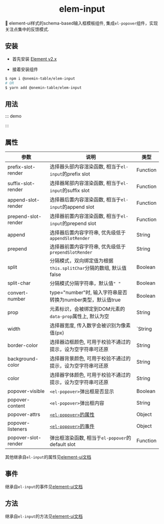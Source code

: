 <h1 align="center">elem-input</h1>

🚀 element-ui样式的schema-based输入框模板组件, 集成`el-popover`组件，实现关注点集中的反馈模式.

## 安装

* 首先安装 [Element v2.x](https://github.com/ElemeFE/element)

* 接着安装组件

```bash
$ npm i @onemin-table/elem-input
# OR
$ yarn add @onemin-table/elem-input
```

## 用法

::: demo
<template>
  <div>
    <button @click="active = !active">切换</button>
    <span>{{ !active ? '' : '激活' }}</span>
    <elem-input
      v-model="foo"
      :popoverVisible="active"
      :border-color="active ? 'red' : ''"
      :prefix-slot-render="prefixSlotRender"
      append=".com"
      prepend="https://"
      popover-content="content"
      split
      placeholder="空格分隔"
      @change="handleChange"
    />
  </div>
</template>

<script>
  export default {
    data() {
      return {
        foo: ['a', 'b'],

        active: true,
      };
    },

    watch: {
      foo() {
        console.warn(this.foo);
      },
    },

    methods: {
      handleChange(val) {
        console.warn(this.foo, val);
      },

      prefixSlotRender() {
        return <i class="el-icon-time el-input__icon" />;
      },
    },
  };
</script>
:::

## 属性

| 参数        | 说明           | 类型  |
| ------------- |---------------| ------|
| prefix-slot-render | 选择器头部内容渲染函数, 相当于`el-input`的prefix slot | Function |
| suffix-slot-render | 选择器尾部内容渲染函数, 相当于`el-input`的suffix slot | Function |
| append-slot-render | 选择器后置内容渲染函数, 相当于`el-input`的append slot | Function |
| prepend-slot-render | 选择器前置内容渲染函数, 相当于`el-input`的prepend slot | Function |
| append | 选择器后置内容字符串, 优先级低于`appendSlotRender` | String |
| prepend | 选择器前置内容字符串, 优先级低于`prependSlotRender` | String |
| split | 分隔模式，双向绑定值为根据`this.splitChar`分隔的数组, 默认值false | Boolean |
| split-char | 分隔模式分隔字符串，默认值`" "` | Boolean |
| convert-number | type="number"时, 输入字符串是否转换为number类型，默认值true | Boolean |
| prop | 元素标识，会被绑定到DOM元素的`data-prop`属性上, 默认为空 | String |
| width | 选择器宽度, 传入数字会被识别为像素值(px) | `String|Number` |
| border-color | 选择器边框颜色, 可用于校验不通过的提示，设为空字符串可还原 | String |
| background-color | 选择器背景颜色, 可用于校验不通过的提示，设为空字符串可还原 | String |
| color | 选择器字体颜色, 可用于校验不通过的提示，设为空字符串可还原 | String |
| popover-visible | `<el-popover>`弹出框是否显示 | Boolean |
| popover-content | `<el-popover>`弹出框内容 | String |
| popover-attrs | [`<el-popover>`的属性](https://element.eleme.cn/#/zh-CN/component/popover#attributes) | Object |
| popover-listeners | [`<el-popover>`的事件](https://element.eleme.cn/#/zh-CN/component/popover#events) | Object |
| popover-slot-render | 弹出框渲染函数, 相当于`el-popover`的default slot | Function |

其他继承自`el-input`的属性见[element-ui文档](hhttps://element.eleme.cn/#/zh-CN/component/input#input-attributes)

## 事件

继承自`el-input`的事件见[element-ui文档](https://element.eleme.cn/#/zh-CN/component/input#input-events)

## 方法

继承自`el-input`的方法见[element-ui文档](https://element.eleme.cn/#/zh-CN/component/input#input-methods)
